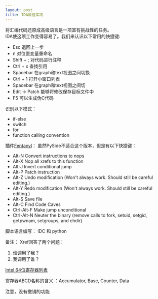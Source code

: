 ```yaml
---
layout: post
title: IDA最佳实践
---
```

将汇编代码还原成高级语言是一项富有挑战性的任务。   
IDA使这项工作变得容易了。我们来认识以下常用的快捷键:
- Esc 退回上一步
- n 对位置变量重命名
- Shift + ; 对代码进行注释
- Ctrl + x 查找引用
- Spacebar 在graph和text视图之间切换
- Ctrl + 1 打开小窗口列表
- Spacebar 在graph和text视图之间切
- Edit -> Patch 能够将修改保存目标文件中
- F5 可以生成伪C代码

识别以下模式：
- if-else
- switch
- for
- function calling convention

插件[Fentanyl](https://github.com/osirislab/Fentanyl)：
虽然PySide不适合这个版本，但是有以下快捷键：
- Alt-N Convert instructions to nops
- Alt-X Nop all xrefs to this function
- Alt-J Invert conditional jump
- Alt-P Patch instruction
- Alt-Z Undo modification (Won't always work. Should still be careful editing.)
- Alt-Y Redo modification (Won't always work. Should still be careful editing.)
- Alt-S Save file
- Alt-C Find Code Caves
- Ctrl-Alt-F Make jump unconditional
- Ctrl-Alt-N Neuter the binary (remove calls to fork, setuid, setgid, getpwnam, setgroups, and chdir)



脚本语言编写：
IDC 和 python




备注：
Xref回答了两个问题：
1. 谁调用了我？
2. 我调用了谁？

[Intel 64位寄存器列表](https://cs.brown.edu/courses/cs033/docs/guides/x64_cheatsheet.pdf)

寄存器ABCD名称的含义 ：Accumulator, Base, Counter, Data

注意，没有撤销的功能
